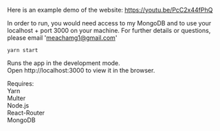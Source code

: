 Here is an example demo of the website:
https://youtu.be/PcC2x44fPhQ

In order to run, you would need access to my MongoDB and to use your localhost + port 3000 on your machine. 
For further details or questions, please email 'meachamg1@gmail.com'

`yarn start`  

Runs the app in the development mode.  
Open http://localhost:3000 to view it in the browser.  

Requires:  
Yarn  
Multer  
Node.js  
React-Router  
MongoDB  





